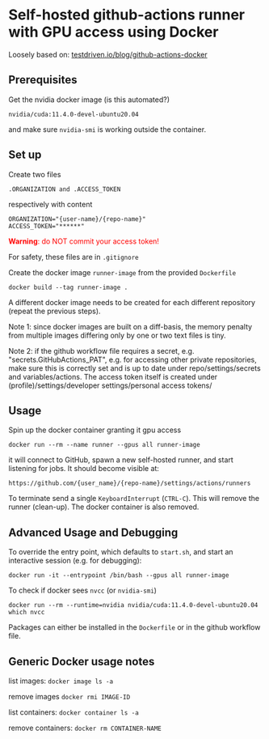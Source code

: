# Self-hosted github-actions runner with GPU access using Docker

Loosely based on: [testdriven.io/blog/github-actions-docker](https://testdriven.io/blog/github-actions-docker/)

## Prerequisites

Get the nvidia docker image (is this automated?)
```
nvidia/cuda:11.4.0-devel-ubuntu20.04
```
and make sure `nvidia-smi` is working outside the container.

## Set up

Create two files
```
.ORGANIZATION and .ACCESS_TOKEN
```
respectively with content
```
ORGANIZATION="{user-name}/{repo-name}"
ACCESS_TOKEN="******"
```

<span style="color:red">**Warning**: do NOT commit your access token! </span>

For safety, these files are in `.gitignore`

Create the docker image `runner-image` from the provided `Dockerfile`
```
docker build --tag runner-image .
```

A different docker image needs to be created for each different repository (repeat the previous steps).

Note 1: since docker images are built on a diff-basis, the memory penalty from multiple images differing only by one or two text files is tiny.

Note 2: if the github workflow file requires a secret, e.g. "secrets.GitHubActions_PAT", e.g. for accessing other private repositories, make sure this is correctly set and is up to date under repo/settings/secrets and variables/actions. The access token itself is created under (profile)/settings/developer settings/personal access tokens/

## Usage

Spin up the docker container granting it gpu access
```
docker run --rm --name runner --gpus all runner-image
```

it will connect to GitHub, spawn a new self-hosted runner, and start listening for jobs. It should become visible at:
```
https://github.com/{user_name}/{repo-name}/settings/actions/runners
```

To terminate send a single `KeyboardInterrupt` (`CTRL-C`). This will remove the runner (clean-up). The docker container is also removed.

## Advanced Usage and Debugging

To override the entry point, which defaults to `start.sh`, and start an interactive session (e.g. for debugging):
```
docker run -it --entrypoint /bin/bash --gpus all runner-image
```

To check if docker sees `nvcc` (or `nvidia-smi`)
```
docker run --rm --runtime=nvidia nvidia/cuda:11.4.0-devel-ubuntu20.04 which nvcc
```

Packages can either be installed in the `Dockerfile` or in the github workflow file.

## Generic Docker usage notes

list images:
`docker image ls -a`

remove images
`docker rmi IMAGE-ID`

list containers:
`docker container ls -a`

remove containers:
`docker rm CONTAINER-NAME`
